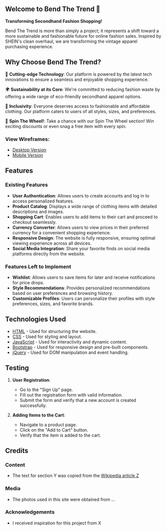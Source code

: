 ## Welcome to Bend The Trend 🔄

**Transforming Secondhand Fashion Shopping!**

Bend The Trend is more than simply a project; it represents a shift toward a more sustainable and fashionable future for online fashion sales. Inspired by SHEIN's clean overhaul, we are transforming the vintage apparel purchasing experience.
 
## Why Choose Bend The Trend?

🌟 **Cutting-edge Technology**: Our platform is powered by the latest tech innovations to ensure a seamless and enjoyable shopping experience.

🌍 **Sustainability at its Core**: We're committed to reducing fashion waste by offering a wide range of eco-friendly secondhand apparel options.

🤝 **Inclusivity**: Everyone deserves access to fashionable and affordable clothing. Our platform caters to users of all styles, sizes, and preferences.

🎉 **Spin The Wheel!**: Take a chance with our Spin The Wheel section! Win exciting discounts or even snag a free item with every spin.

### View Wireframes:
- [Desktop Version](https://www.figma.com/file/Zy8MTiPYC3Ztp4g8t8yHSZ/Dewi-%26-Joey---BTT-Desktop?type=design&node-id=4%3A116&mode=design&t=1Y60LSQxLKZAgBFb-1)
- [Mobile Version](https://www.figma.com/file/8sjzCDfuGVr7uepfeqeW85/Dewi-%26-Joey---BTT-Mobile?type=design&node-id=0%3A1)

## Features
 <!-- Different parts and features of this project-->
### Existing Features
- **User Authentication**: Allows users to create accounts and log in to access personalized features.
- **Product Catalog**: Displays a wide range of clothing items with detailed descriptions and images.
- **Shopping Cart**: Enables users to add items to their cart and proceed to checkout seamlessly.
- **Currency Converter**: Allows users to view prices in their preferred currency for a convenient shopping experience.
- **Responsive Design**: The website is fully responsive, ensuring optimal viewing experience across all devices.
- **Social Media Integration**: Share your favorite finds on social media platforms directly from the website.

### Features Left to Implement
- **Wishlist**: Allows users to save items for later and receive notifications for price drops.
- **Style Recommendations**: Provides personalized recommendations based on user preferences and browsing history.
- **Customizable Profiles**: Users can personalize their profiles with style preferences, sizes, and favorite brands.

## Technologies Used

- [HTML](https://developer.mozilla.org/en-US/docs/Web/HTML) - Used for structuring the website.
- [CSS](https://developer.mozilla.org/en-US/docs/Web/CSS) - Used for styling and layout.
- [JavaScript](https://developer.mozilla.org/en-US/docs/Web/JavaScript) - Used for interactivity and dynamic content.
- [Bootstrap](https://getbootstrap.com) - Used for responsive design and pre-built components.
- [jQuery](https://jquery.com) - Used for DOM manipulation and event handling.


## Testing

1. **User Registration**:
    - Go to the "Sign Up" page.
    - Fill out the registration form with valid information.
    - Submit the form and verify that a new account is created successfully.
    
2. **Adding Items to the Cart**:
    - Navigate to a product page.
    - Click on the "Add to Cart" button.
    - Verify that the item is added to the cart.

## Credits

### Content
- The text for section Y was copied from the [Wikipedia article Z](https://en.wikipedia.org/wiki/Z)

### Media
- The photos used in this site were obtained from ...

### Acknowledgements

- I received inspiration for this project from X